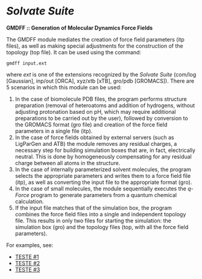 # _**Solvate Suite**_

**GMDFF :: Generation of Molecular Dynamics Force Fields**

The GMDFF module mediates the creation of force field parameters (itp files), as well as making special adjustments for the construction of the topology (top file). It can be used using the command:
 
	gmdff input.ext
  
where _ext_ is one of the extensions recognized by the _Solvate Suite_ (com/log [Gaussian], inp/out [ORCA], xyz/xtb [xTB], gro/pdb [GROMACS]). There are 5 scenarios in which this module can be used:

1. In the case of biomolecule PDB files, the program performs structure preparation (removal of heteroatoms and addition of hydrogens, without adjusting protonation based on pH, which may require additional preparations to be carried out by the user), followed by conversion to the GROMACS format (gro file) and creation of the force field parameters in a single file (itp).
2. In the case of force fields obtained by external servers (such as LigParGen and ATB) the module removes any residual charges, a necessary step for building simulation boxes that are, in fact, electrically neutral. This is done by homogeneously compensating for any residual charge between all atoms in the structure.
3. In the case of internally parameterized solvent molecules, the program selects the appropriate parameters and writes them to a force field file (itp), as well as converting the input file to the appropriate format (gro).
4. In the case of small molecules, the module sequentially executes the _q-Force_ program to generate parameters from a quantum chemical calculation.
5. If the input file matches that of the simulation box, the program combines the force field files into a single and independent topology file. This results in only two files for starting the simulation: the simulation box (gro) and the topology files (top, with all the force field parameters).

For examples, see:

* [TESTE #1](https://github.com/otaviolsantana/solvate/tree/main/tests/1_GMDFF_Test01)
* [TESTE #2](https://github.com/otaviolsantana/solvate/tree/main/tests/1_GMDFF_Test02)
* [TESTE #3](https://github.com/otaviolsantana/solvate/tree/main/tests/1_GMDFF_Test03)
